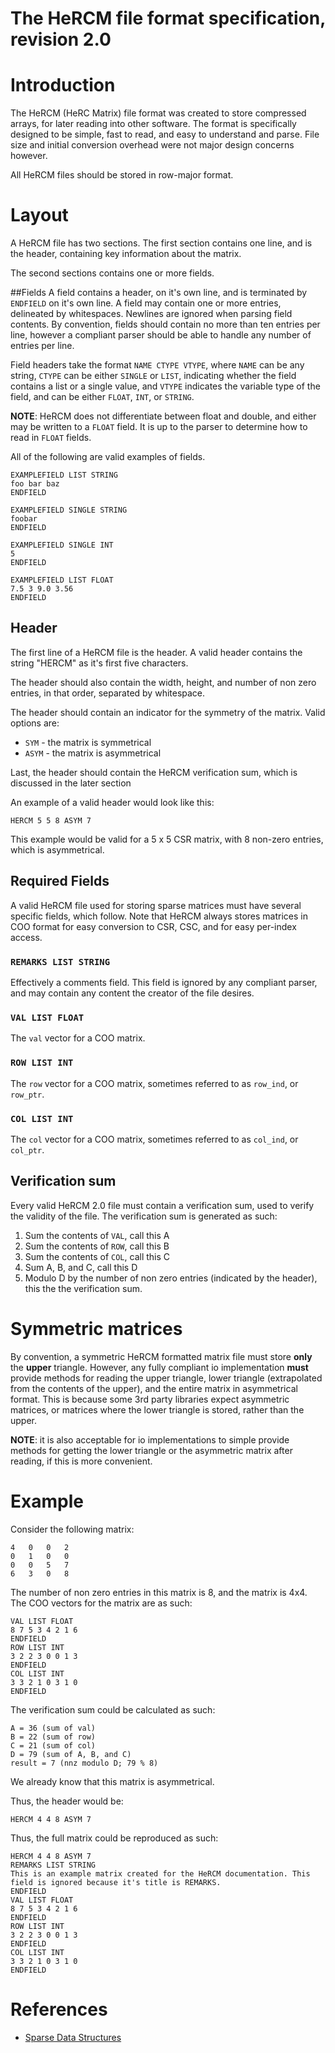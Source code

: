 # The HeRCM file format specification, revision 2.0
# Introduction
The HeRCM (HeRC Matrix) file format was created to store compressed arrays, for later reading into other software. The format is specifically designed to be simple, fast to read, and easy to understand and parse. File size and initial conversion overhead were not major design concerns however. 

All HeRCM files should be stored in row-major format. 

# Layout
A HeRCM file has two sections. The first section contains one line, and is the header, containing key information about the matrix. 

The second sections contains one or more fields. 

##Fields 
A field contains a header, on it's own line, and is terminated by `ENDFIELD` on it's own line. A field may contain one or more entries, delineated by whitespaces. Newlines are ignored when parsing field contents. By convention, fields should contain no more than ten entries per line, however a compliant parser should be able to handle any number of entries per line. 

Field headers take the format `NAME CTYPE VTYPE`, where `NAME` can be any string, `CTYPE` can be either `SINGLE` or `LIST`, indicating whether the field contains a list or a single value, and `VTYPE` indicates the variable type of the field, and can be either `FLOAT`, `INT`, or `STRING`. 

**NOTE**: HeRCM does not differentiate between float and double, and either may be written to a `FLOAT` field. It is up to the parser to determine how to read in `FLOAT` fields. 

All of the following are valid examples of fields. 
```
EXAMPLEFIELD LIST STRING
foo bar baz
ENDFIELD
```
```
EXAMPLEFIELD SINGLE STRING
foobar
ENDFIELD
```
```
EXAMPLEFIELD SINGLE INT
5
ENDFIELD
```
```
EXAMPLEFIELD LIST FLOAT 
7.5 3 9.0 3.56
ENDFIELD
```

## Header
The first line of a HeRCM file is the header. A valid header contains the string "HERCM" as it's first five characters. 

The header should also contain the width, height, and number of non zero entries, in that order, separated by whitespace. 

The header should contain an indicator for the symmetry of the matrix. Valid options are: 

* `SYM` - the matrix is symmetrical
* `ASYM` - the matrix is asymmetrical

Last, the header should contain the HeRCM verification sum, which is discussed in the later section

An example of a valid header would look like this: 
```
HERCM 5 5 8 ASYM 7
```

This example would be valid for a 5 x 5 CSR matrix, with 8 non-zero entries, which is asymmetrical.  

## Required Fields 
A valid HeRCM file used for storing sparse matrices must have several specific fields, which follow. Note that HeRCM always stores matrices in COO format for easy conversion to CSR, CSC, and for easy per-index access. 

### `REMARKS LIST STRING` 
Effectively a comments field. This field is ignored by any compliant parser, and may contain any content the creator of the file desires. 

### `VAL LIST FLOAT`
The `val` vector for a COO matrix. 

### `ROW LIST INT`
The `row` vector for a COO matrix, sometimes referred to as `row_ind`, or `row_ptr`. 

### `COL LIST INT`
The `col` vector for a COO matrix, sometimes referred to as `col_ind`, or `col_ptr`. 

## Verification sum
Every valid HeRCM 2.0 file must contain a verification sum, used to verify the validity of the file. The verification sum is generated as such: 

1. Sum the contents of `VAL`, call this A
2. Sum the contents of `ROW`, call this B
3. Sum the contents of `COL`, call this C 
4. Sum A, B, and C, call this D 
4. Modulo D by the number of non zero entries (indicated by the header), this the the verification sum. 

# Symmetric matrices 
By convention, a symmetric HeRCM formatted matrix file must store **only** the **upper** triangle. However, any fully compliant io implementation **must** provide methods for reading the upper triangle, lower triangle (extrapolated from the contents of the upper), and the entire matrix in asymmetrical format. This is because some 3rd party libraries expect asymmetric matrices, or matrices where the lower triangle is stored, rather than the upper. 

**NOTE**: it is also acceptable for io implementations to simple provide methods for getting the lower triangle or the asymmetric matrix after reading, if this is more convenient. 

# Example 
Consider the following matrix: 


```
4	0	0	2
0	1	0	0
0	0	5	7
6	3	0	8
```

The number of non zero entries in this matrix is 8, and the matrix is 4x4. The COO vectors for the matrix are as such:

```
VAL LIST FLOAT
8 7 5 3 4 2 1 6
ENDFIELD
ROW LIST INT
3 2 2 3 0 0 1 3
ENDFIELD
COL LIST INT
3 3 2 1 0 3 1 0 
ENDFIELD
```

The verification sum could be calculated as such: 
```
A = 36 (sum of val)
B = 22 (sum of row)
C = 21 (sum of col)
D = 79 (sum of A, B, and C)
result = 7 (nnz modulo D; 79 % 8)
```

We already know that this matrix is asymmetrical. 

Thus, the header would be: 

`HERCM 4 4 8 ASYM 7`

Thus, the full matrix could be reproduced as such: 
```
HERCM 4 4 8 ASYM 7 
REMARKS LIST STRING
This is an example matrix created for the HeRCM documentation. This field is ignored because it's title is REMARKS. 
ENDFIELD
VAL LIST FLOAT
8 7 5 3 4 2 1 6
ENDFIELD
ROW LIST INT
3 2 2 3 0 0 1 3
ENDFIELD
COL LIST INT
3 3 2 1 0 3 1 0 
ENDFIELD

```

# References 
* [Sparse Data Structures](http://amath.colorado.edu/sites/default/files/2015/01/195762631/SparseDataStructs.pdf)